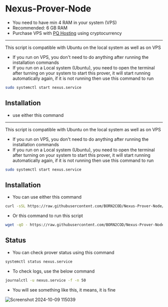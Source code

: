 # Nexus-Prover-Node
- You need to have min 4 RAM in your system (VPS)
- Recommended: 6 GB RAM
- Purchase VPS with [PQ Hosting](https://pq.hosting/?from=555778&lang=en) using cryptocurrency
---
This script is compatible with Ubuntu on the local system as well as on VPS
- If you run on VPS, you don't need to do anything after running the installation commands
- If you run on a Local system (Ubuntu), you need to open the terminal after turning on your system to start this prover, it will start running automatically again, if it is not running then use this command to run
```bash
sudo systemctl start nexus.service
```

## Installation
- use either this command
---
This script is compatible with Ubuntu on the local system as well as on VPS
- If you run on VPS, you don't need to do anything after running the installation commands
- If you run on a Local system (Ubuntu), you need to open the terminal after turning on your system to start this prover, it will start running automatically again, if it is not running then use this command to run
```bash
sudo systemctl start nexus.service
```

## Installation
- You can use either this command
```bash
curl -sSL https://raw.githubusercontent.com/BORN2COD/Nexus-Prover-Node/main/nexus.sh | bash
```
- Or this command to run this script
```bash
wget -qO - https://raw.githubusercontent.com/BORN2COD/Nexus-Prover-Node/main/nexus.sh | bash
```

## Status
- You can check prover status using this command
```bash
systemctl status nexus.service
```
- To check logs, use the below command
```bash
journalctl -u nexus.service -f -n 50
```
- You will see something like this, it means, it is fine

![Screenshot 2024-10-09 115039](https://github.com/user-attachments/assets/3d3065d8-cb88-44ca-88b8-ac072bcf9eff)

